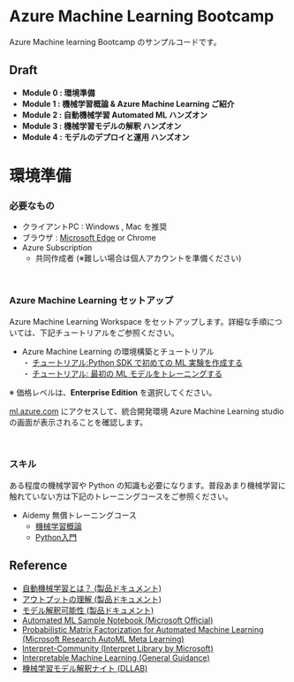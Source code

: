 # Azure Machine Learning Bootcamp

Azure Machine learning Bootcamp のサンプルコードです。

## Draft
- **Module 0 : 環境準備**
- **Module 1 : 機械学習概論 & Azure Machine Learning ご紹介**
- **Module 2 : 自動機械学習 Automated ML ハンズオン**
- **Module 3 : 機械学習モデルの解釈 ハンズオン**
- **Module 4 : モデルのデプロイと運用 ハンズオン**

# 環境準備

### 必要なもの

- クライアントPC : Windows , Mac を推奨
- ブラウザ : [Microsoft Edge](https://www.microsoft.com/en-us/edge) or Chrome
- Azure Subscription
    - 共同作成者 (※難しい場合は個人アカウントを準備ください)

<br>

### Azure Machine Learning セットアップ

Azure Machine Learning Workspace をセットアップします。詳細な手順については、下記チュートリアルをご参照ください。

- Azure Machine Learning  の環境構築とチュートリアル<br>
・ [チュートリアル:Python SDK で初めての ML 実験を作成する](https://docs.microsoft.com/ja-JP/azure/machine-learning/service/tutorial-1st-experiment-sdk-setup)<br>
・ [チュートリアル: 最初の ML モデルをトレーニングする](https://docs.microsoft.com/ja-JP/azure/machine-learning/service/tutorial-1st-experiment-sdk-train)

※ 価格レベルは、**Enterprise Edition** を選択してください。

[ml.azure.com](ml.azure.com) にアクセスして、統合開発環境 Azure Machine Learning studio の画面が表示されることを確認します。


<br>

### スキル

ある程度の機械学習や Python の知識も必要になります。普段あまり機械学習に触れていない方は下記のトレーニングコースをご参照ください。

- Aidemy 無償トレーニングコース
    - [機械学習概論](https://aidemy.net/courses/2010)
    - [Python入門](https://aidemy.net/courses/3010)


## Reference
- [自動機械学習とは？ (製品ドキュメント)](https://docs.microsoft.com/ja-JP/azure/machine-learning/service/concept-automated-ml?WT.mc_id=oreilly-webinar-lazzeri)
- [アウトプットの理解 (製品ドキュメント)](https://docs.microsoft.com/ja-jp/azure/machine-learning/service/how-to-understand-automated-ml)
- [モデル解釈可能性 (製品ドキュメント)](https://docs.microsoft.com/ja-JP/azure/machine-learning/service/how-to-machine-learning-interpretability)
- [Automated ML Sample Notebook (Microsoft Official)](https://github.com/Azure/MachineLearningNotebooks/tree/master/how-to-use-azureml/automated-machine-learning)
- [Probabilistic Matrix Factorization for Automated Machine Learning (Microsoft Research AutoML Meta Learning)](https://www.microsoft.com/en-us/research/publication/probabilistic-matrix-factorization-for-automated-machine-learning/)
- [Interpret-Community (Interpret Library by Microsoft)](https://github.com/interpretml/interpret-community)
- [Interpretable Machine Learning (General Guidance)](https://christophm.github.io/interpretable-ml-book/)
- [機械学習モデル解釈ナイト (DLLAB)](https://dllab.connpass.com/event/153453/)
